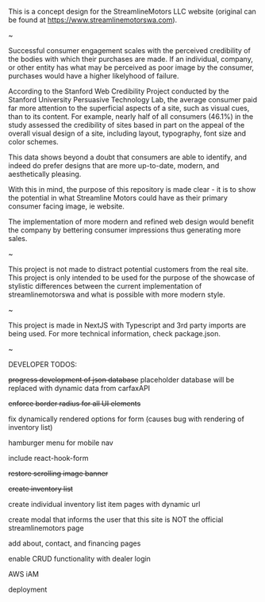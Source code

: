 This is a concept design for the StreamlineMotors LLC website (original can be found at https://www.streamlinemotorswa.com).

~

Successful consumer engagement scales with the perceived credibility of the bodies with which their purchases are made. If an individual, company, or other entity has what may be perceived as poor image by the consumer, purchases would have a higher likelyhood of failure.

According to the Stanford Web Credibility Project conducted by the Stanford University Persuasive Technology Lab, the average consumer paid far more attention to the superficial aspects of a site, such as visual cues, than to its content. For example, nearly half of all consumers (46.1%) in the study assessed the credibility of sites based in part on the appeal of the overall visual design of a site, including layout, typography, font size and color schemes.

This data shows beyond a doubt that consumers are able to identify, and indeed do prefer designs that are more up-to-date, modern, and aesthetically pleasing.

With this in mind, the purpose of this repository is made clear - it is to show the potential in what Streamline Motors could have as their primary consumer facing image, ie website.

The implementation of more modern and refined web design would benefit the company by bettering consumer impressions thus generating more sales.

~

This project is not made to distract potential customers from the real site. This project is only intended to be used for the purpose of the showcase of stylistic differences between the current implementation of streamlinemotorswa and what is possible with more modern style.

~

This project is made in NextJS with Typescript and 3rd party imports are being used. For more technical information, check package.json.

~

DEVELOPER TODOS:

~~progress development of json database~~ placeholder database will be replaced with dynamic data from carfaxAPI

~~enforce border radius for all UI elements~~

fix dynamically rendered options for form (causes bug with rendering of inventory list)

hamburger menu for mobile nav

include react-hook-form

~~restore scrolling image banner~~

~~create inventory list~~

create individual inventory list item pages with dynamic url

create modal that informs the user that this site is NOT the official streamlinemotors page

add about, contact, and financing pages

enable CRUD functionality with dealer login

AWS iAM

deployment
